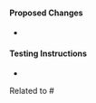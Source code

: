 #### Proposed Changes

*

#### Testing Instructions

<!--
Add as many details as possible to help others reproduce the issue and test the fix.
"Before / After" screenshots can also be very helpful when the change is visual.
-->

*

<!--
Link a related issue to this PR. If the PR does not immediately resolve the issue,
for example, it requires a separate deployment to production, avoid
using the "fixes" keyword and instead attach the [Status] Fix Inbound label to
the linked issue.
-->

Related to #

